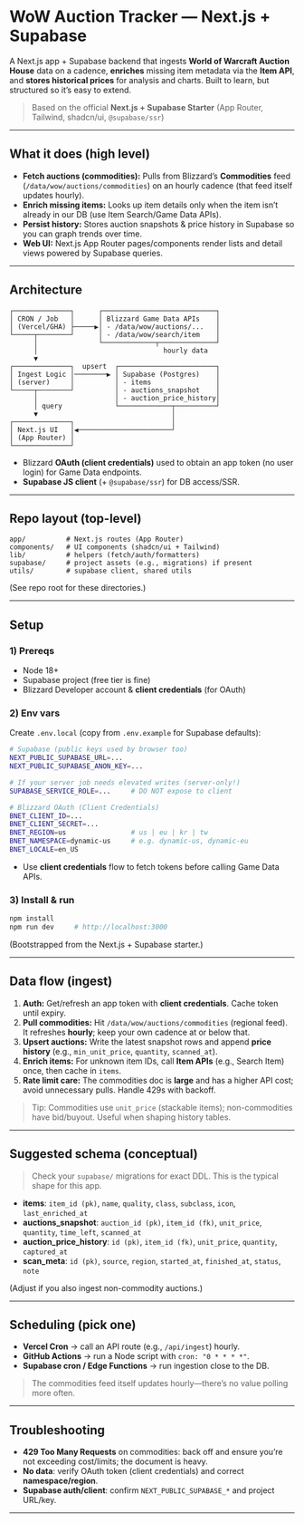# WoW Auction Tracker — Next.js + Supabase

A Next.js app + Supabase backend that ingests **World of Warcraft Auction House** data on a cadence, **enriches** missing item metadata via the **Item API**, and **stores historical prices** for analysis and charts. Built to learn, but structured so it’s easy to extend.

> Based on the official **Next.js + Supabase Starter** (App Router, Tailwind, shadcn/ui, `@supabase/ssr`)

---

## What it does (high level)

* **Fetch auctions (commodities):** Pulls from Blizzard’s **Commodities** feed (`/data/wow/auctions/commodities`) on an hourly cadence (that feed itself updates hourly).
* **Enrich missing items:** Looks up item details only when the item isn’t already in our DB (use Item Search/Game Data APIs).
* **Persist history:** Stores auction snapshots & price history in Supabase so you can graph trends over time.
* **Web UI:** Next.js App Router pages/components render lists and detail views powered by Supabase queries.

---

## Architecture

```
┌──────────────┐      ┌────────────────────────────┐
│ CRON / Job   │      │ Blizzard Game Data APIs    │
│ (Vercel/GHA) ├─────▶│ - /data/wow/auctions/...   │
└─────┬────────┘      │ - /data/wow/search/item    │
      │               └─────────────┬──────────────┘
      │                               hourly data
      ▼
┌──────────────┐  upsert  ┌────────────────────────┐
│ Ingest Logic │────────▶ │ Supabase (Postgres)    │
│ (server)     │          │ - items                │
└─────┬────────┘          │ - auctions_snapshot    │
      │                   │ - auction_price_history│
      │ query             └─────────────┬──────────┘
      ▼                                 │
┌──────────────┐                        │
│ Next.js UI   │◀───────────────────────┘
│ (App Router) │
└──────────────┘
```

* Blizzard **OAuth (client credentials)** used to obtain an app token (no user login) for Game Data endpoints.
* **Supabase JS client** (+ `@supabase/ssr`) for DB access/SSR.

---

## Repo layout (top-level)

```
app/          # Next.js routes (App Router)
components/   # UI components (shadcn/ui + Tailwind)
lib/          # helpers (fetch/auth/formatters)
supabase/     # project assets (e.g., migrations) if present
utils/        # supabase client, shared utils
```

(See repo root for these directories.)

---

## Setup

### 1) Prereqs

* Node 18+
* Supabase project (free tier is fine)
* Blizzard Developer account & **client credentials** (for OAuth)

### 2) Env vars

Create `.env.local` (copy from `.env.example` for Supabase defaults):

```bash
# Supabase (public keys used by browser too)
NEXT_PUBLIC_SUPABASE_URL=...
NEXT_PUBLIC_SUPABASE_ANON_KEY=...

# If your server job needs elevated writes (server-only!)
SUPABASE_SERVICE_ROLE=...     # DO NOT expose to client

# Blizzard OAuth (Client Credentials)
BNET_CLIENT_ID=...
BNET_CLIENT_SECRET=...
BNET_REGION=us                # us | eu | kr | tw
BNET_NAMESPACE=dynamic-us     # e.g. dynamic-us, dynamic-eu
BNET_LOCALE=en_US
```

* Use **client credentials** flow to fetch tokens before calling Game Data APIs.

### 3) Install & run

```bash
npm install
npm run dev     # http://localhost:3000
```

(Bootstrapped from the Next.js + Supabase starter.)

---

## Data flow (ingest)

1. **Auth:** Get/refresh an app token with **client credentials**. Cache token until expiry.
2. **Pull commodities:** Hit `/data/wow/auctions/commodities` (regional feed). It refreshes **hourly**; keep your own cadence at or below that.
3. **Upsert auctions:** Write the latest snapshot rows and append **price history** (e.g., `min_unit_price`, `quantity`, `scanned_at`).
4. **Enrich items:** For unknown item IDs, call **Item APIs** (e.g., Search Item) once, then cache in `items`.
5. **Rate limit care:** The commodities doc is **large** and has a higher API cost; avoid unnecessary pulls. Handle 429s with backoff.

> Tip: Commodities use `unit_price` (stackable items); non-commodities have bid/buyout. Useful when shaping history tables.

---

## Suggested schema (conceptual)

> Check your `supabase/` migrations for exact DDL. This is the typical shape for this app.

* **items**: `item_id (pk)`, `name`, `quality`, `class`, `subclass`, `icon`, `last_enriched_at`
* **auctions\_snapshot**: `auction_id (pk)`, `item_id (fk)`, `unit_price`, `quantity`, `time_left`, `scanned_at`
* **auction\_price\_history**: `id (pk)`, `item_id (fk)`, `unit_price`, `quantity`, `captured_at`
* **scan\_meta**: `id (pk)`, `source`, `region`, `started_at`, `finished_at`, `status`, `note`

(Adjust if you also ingest non-commodity auctions.)

---

## Scheduling (pick one)

* **Vercel Cron** → call an API route (e.g., `/api/ingest`) hourly.
* **GitHub Actions** → run a Node script with `cron: "0 * * * *"`.
* **Supabase cron / Edge Functions** → run ingestion close to the DB.

> The commodities feed itself updates hourly—there’s no value polling more often.

---

## Troubleshooting

* **429 Too Many Requests** on commodities: back off and ensure you’re not exceeding cost/limits; the document is heavy.
* **No data**: verify OAuth token (client credentials) and correct **namespace/region**.
* **Supabase auth/client**: confirm `NEXT_PUBLIC_SUPABASE_*` and project URL/key.

---
